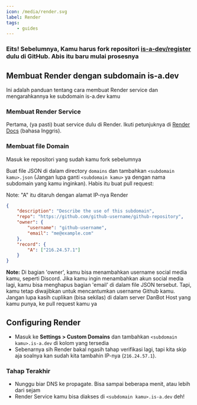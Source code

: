 ```yaml
---
icon: /media/render.svg
label: Render
tags:
    - guides
---
```


### Eits! Sebelumnya, Kamu harus fork repositori [is-a-dev/register](https://github.com/is-a-dev/register) dulu di GitHub. Abis itu baru mulai prosesnya

## Membuat Render dengan subdomain is-a.dev

Ini adalah panduan tentang cara membuat Render service dan mengarahkannya ke subdomain is-a.dev kamu

### Membuat Render Service

Pertama, (ya pasti) buat service dulu di Render. Ikuti petunjuknya di [Render Docs](https://docs.render.com/) (bahasa Inggris).

### Membuat file Domain

Masuk ke repositori yang sudah kamu fork sebelumnya

Buat file JSON di dalam directory `domains` dan tambahkan `<subdomain kamu>.json` (Jangan lupa ganti `<subdomain kamu>` ya dengan nama subdomain yang kamu inginkan). Habis itu buat pull request:

Note: "A" itu ditaruh dengan alamat IP-nya Render

```json
{
    "description": "Describe the use of this subdomain",
    "repo": "https://github.com/github-username/github-repository",
    "owner": {
        "username": "github-username",
        "email": "me@example.com"
    },
    "record": {
        "A": ["216.24.57.1"]
    }
}
```

**Note:** Di bagian 'owner', kamu bisa menambahkan username social media kamu, seperti Discord. Jika kamu ingin menambahkan akun social media lagi, kamu bisa menghapus bagian 'email' di dalam file JSON tersebut. Tapi, kamu tetap diwajibkan untuk mencantumkan username Github kamu. Jangan lupa kasih cuplikan (bisa sekilas) di dalam server DanBot Host yang kamu punya, ke pull request kamu ya

## Configuring Render

- Masuk ke **Settings > Custom Domains** dan tambahkan `<subdomain kamu>.is-a.dev` di kolom yang tersedia
- Sebenarnya sih Render bakal ngasih tahap verifikasi lagi, tapi kita skip aja soalnya kan sudah kita tambahin IP-nya (`216.24.57.1`).

### Tahap Terakhir

- Nunggu biar DNS ke propagate. Bisa sampai beberapa menit, atau lebih dari sejam
- Render Service kamu bisa diakses di `<subdomain kamu>.is-a.dev` deh!